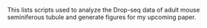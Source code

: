 This lists scripts used to analyze the Drop-seq data of adult mouse seminiferous tubule and generate figures for my upcoming paper. 
